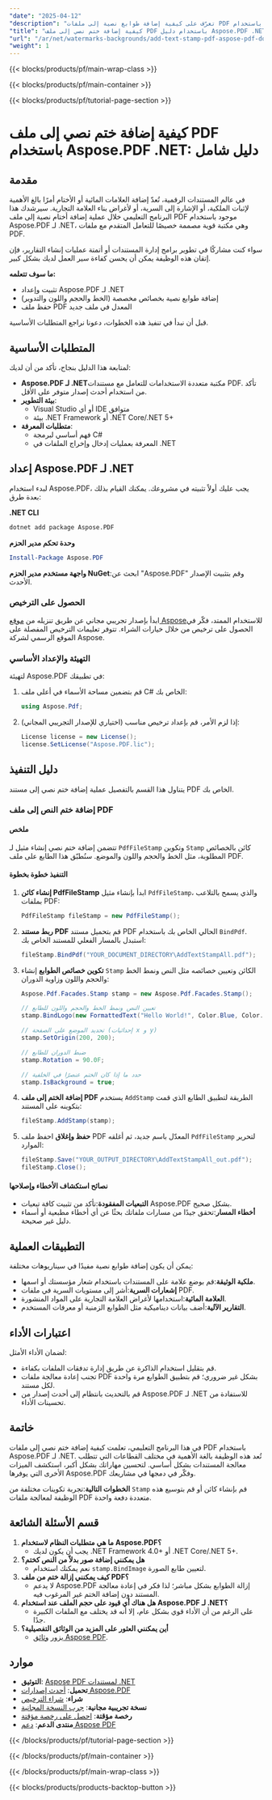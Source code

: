 ```yaml
---
"date": "2025-04-12"
"description": "تعرّف على كيفية إضافة طوابع نصية إلى ملفات PDF باستخدام Aspose.PDF لـ .NET. اتبع هذا الدليل خطوة بخطوة لتحسين سير عمل إدارة مستنداتك."
"title": "كيفية إضافة ختم نصي إلى ملف PDF باستخدام دليل Aspose.PDF .NET الشامل"
"url": "/ar/net/watermarks-backgrounds/add-text-stamp-pdf-aspose-pdf-dotnet/"
"weight": 1
---
```


{{< blocks/products/pf/main-wrap-class >}}

{{< blocks/products/pf/main-container >}}

{{< blocks/products/pf/tutorial-page-section >}}


# كيفية إضافة ختم نصي إلى ملف PDF باستخدام Aspose.PDF .NET: دليل شامل

## مقدمة

في عالم المستندات الرقمية، تُعدّ إضافة العلامات المائية أو الأختام أمرًا بالغ الأهمية لإثبات الملكية، أو الإشارة إلى السرية، أو لأغراض بناء العلامة التجارية. سيرشدك هذا البرنامج التعليمي خلال عملية إضافة أختام نصية إلى ملف PDF موجود باستخدام Aspose.PDF لـ .NET، وهي مكتبة قوية مصممة خصيصًا للتعامل المتقدم مع ملفات PDF.

سواء كنت مشاركًا في تطوير برامج إدارة المستندات أو أتمتة عمليات إنشاء التقارير، فإن إتقان هذه الوظيفة يمكن أن يحسن كفاءة سير العمل لديك بشكل كبير.

**ما سوف تتعلمه:**
- تثبيت وإعداد Aspose.PDF لـ .NET
- إضافة طوابع نصية بخصائص مخصصة (الخط والحجم واللون والتدوير)
- حفظ ملف PDF المعدل في ملف جديد

قبل أن نبدأ في تنفيذ هذه الخطوات، دعونا نراجع المتطلبات الأساسية.

## المتطلبات الأساسية

لمتابعة هذا الدليل بنجاح، تأكد من أن لديك:
- **Aspose.PDF لـ .NET**مكتبة متعددة الاستخدامات للتعامل مع مستندات PDF. تأكد من استخدام أحدث إصدار متوفر على الأقل.
- **بيئة التطوير**:
  - Visual Studio أو أي IDE متوافق
  - بيئة .NET Framework أو .NET Core/.NET 5+
- **متطلبات المعرفة**:
  - فهم أساسي لبرمجة C#
  - المعرفة بعمليات إدخال وإخراج الملفات في .NET

## إعداد Aspose.PDF لـ .NET

لبدء استخدام Aspose.PDF، يجب عليك أولاً تثبيته في مشروعك. يمكنك القيام بذلك بعدة طرق:

**.NET CLI**
```bash
dotnet add package Aspose.PDF
```

**وحدة تحكم مدير الحزم**
```powershell
Install-Package Aspose.PDF
```

**واجهة مستخدم مدير الحزم NuGet**:ابحث عن "Aspose.PDF" وقم بتثبيت الإصدار الأحدث.

### الحصول على الترخيص

ابدأ بإصدار تجريبي مجاني عن طريق تنزيله من [موقع Aspose](https://releases.aspose.com/pdf/net/)للاستخدام الممتد، فكّر في الحصول على ترخيص من خلال خيارات الشراء. تتوفر تعليمات الترخيص المفصلة على الموقع الرسمي لشركة Aspose.

### التهيئة والإعداد الأساسي

لتهيئة Aspose.PDF في تطبيقك:
1. قم بتضمين مساحة الأسماء في أعلى ملف C# الخاص بك:
   ```csharp
   using Aspose.Pdf;
   ```
2. إذا لزم الأمر، قم بإعداد ترخيص مناسب (اختياري للإصدار التجريبي المجاني):
   ```csharp
   License license = new License();
   license.SetLicense("Aspose.PDF.lic");
   ```

## دليل التنفيذ

يتناول هذا القسم بالتفصيل عملية إضافة ختم نصي إلى مستند PDF الخاص بك.

### إضافة ختم النص إلى ملف PDF

#### ملخص

تتضمن إضافة ختم نصي إنشاء مثيل لـ `PdfFileStamp` وتكوين `Stamp` كائن بالخصائص المطلوبة، مثل الخط والحجم واللون والموضع. سنُطبّق هذا الطابع على ملف PDF.

#### التنفيذ خطوة بخطوة
1. **إنشاء كائن PdfFileStamp**
   ابدأ بإنشاء مثيل `PdfFileStamp`، والذي يسمح بالتلاعب بملفات PDF:
   ```csharp
   PdfFileStamp fileStamp = new PdfFileStamp();
   ```
2. **ربط مستند PDF**
   قم بتحميل مستند PDF الحالي الخاص بك باستخدام `BindPdf`. استبدل بالمسار الفعلي للمستند الخاص بك:
   ```csharp
   fileStamp.BindPdf("YOUR_DOCUMENT_DIRECTORY\AddTextStampAll.pdf");
   ```
3. **تكوين خصائص الطوابع**
   إنشاء `Stamp` الكائن وتعيين خصائصه مثل النص ونمط الخط والحجم واللون وزاوية الدوران:
   ```csharp
   Aspose.Pdf.Facades.Stamp stamp = new Aspose.Pdf.Facades.Stamp();
   
   // تعيين النص ونمط الخط والحجم واللون للطابع
   stamp.BindLogo(new FormattedText("Hello World!", Color.Blue, Color.Gray, FontStyle.Helvetica, EncodingType.Winansi, true, 14));
   
   // تحديد الموضع على الصفحة (إحداثيات x و y)
   stamp.SetOrigin(200, 200);
   
   // ضبط الدوران للطابع
   stamp.Rotation = 90.0F;
   
   // حدد ما إذا كان الختم عنصرًا في الخلفية
   stamp.IsBackground = true;
   ```
4. **إضافة الختم إلى ملف PDF**
   يستخدم `AddStamp` الطريقة لتطبيق الطابع الذي قمت بتكوينه على المستند:
   ```csharp
   fileStamp.AddStamp(stamp);
   ```
5. **حفظ وإغلاق**
   احفظ ملف PDF المعدّل باسم جديد، ثم أغلقه `PdfFileStamp` لتحرير الموارد:
   ```csharp
   fileStamp.Save("YOUR_OUTPUT_DIRECTORY\AddTextStampAll_out.pdf");
   fileStamp.Close();
   ```

#### نصائح استكشاف الأخطاء وإصلاحها
- **التبعيات المفقودة**:تأكد من تثبيت كافة تبعيات Aspose.PDF بشكل صحيح.
- **أخطاء المسار**:تحقق جيدًا من مسارات ملفاتك بحثًا عن أي أخطاء مطبعية أو أسماء دليل غير صحيحة.

## التطبيقات العملية

يمكن أن يكون إضافة طوابع نصية مفيدًا في سيناريوهات مختلفة:
- **ملكية الوثيقة**:قم بوضع علامة على المستندات باستخدام شعار مؤسستك أو اسمها.
- **إشعارات السرية**:أشر إلى مستويات السرية في ملفات PDF.
- **العلامة المائية**:استخدامها لأغراض العلامة التجارية على المواد المنشورة.
- **التقارير الآلية**:أضف بيانات ديناميكية مثل الطوابع الزمنية أو معرفات المستخدم.

## اعتبارات الأداء

لضمان الأداء الأمثل:
- قم بتقليل استخدام الذاكرة عن طريق إدارة تدفقات الملفات بكفاءة.
- تجنب إعادة معالجة ملفات PDF بشكل غير ضروري؛ قم بتطبيق الطوابع مرة واحدة لكل مستند.
- قم بالتحديث بانتظام إلى أحدث إصدار من Aspose.PDF لـ .NET للاستفادة من تحسينات الأداء.

## خاتمة

في هذا البرنامج التعليمي، تعلمت كيفية إضافة ختم نصي إلى ملفات PDF باستخدام Aspose.PDF لـ .NET. تُعد هذه الوظيفة بالغة الأهمية في مختلف القطاعات التي تتطلب معالجة المستندات بشكل أساسي. لتحسين مهاراتك بشكل أكبر، استكشف الميزات الأخرى التي يوفرها Aspose.PDF وفكّر في دمجها في مشاريعك.

**الخطوات التالية**:تجربة تكوينات مختلفة من `Stamp` قم بإنشاء كائن أو قم بتوسيع هذه الوظيفة لمعالجة ملفات PDF متعددة دفعة واحدة.

## قسم الأسئلة الشائعة

1. **ما هي متطلبات النظام لاستخدام Aspose.PDF؟**
   - يجب أن يكون لديك .NET Framework 4.0+ أو .NET Core/.NET 5+.
2. **هل يمكنني إضافة صور بدلاً من النص كختم؟**
   - نعم يمكنك استخدام `stamp.BindImage` لتعيين طابع الصورة.
3. **كيف يمكنني إزالة ختم من ملف PDF؟**
   - لا يدعم Aspose.PDF إزالة الطوابع بشكل مباشر؛ لذا فكر في إعادة معالجة المستند دون إضافة الختم غير المرغوب فيه.
4. **هل هناك أي قيود على حجم الملف عند استخدام Aspose.PDF لـ .NET؟**
   - على الرغم من أن الأداء قوي بشكل عام، إلا أنه قد يختلف مع الملفات الكبيرة جدًا.
5. **أين يمكنني العثور على المزيد من الوثائق التفصيلية؟**
   - يزور [وثائق Aspose PDF](https://reference.aspose.com/pdf/net/).

## موارد
- **التوثيق**: [Aspose PDF لمستندات .NET](https://reference.aspose.com/pdf/net/)
- **تحميل**: [أحدث إصدارات Aspose.PDF](https://releases.aspose.com/pdf/net/)
- **شراء**: [شراء الترخيص](https://purchase.aspose.com/buy)
- **نسخة تجريبية مجانية**: [جرب النسخة المجانية](https://releases.aspose.com/pdf/net/)
- **رخصة مؤقتة**: [احصل على رخصة مؤقتة](https://purchase.aspose.com/temporary-license/)
- **منتدى الدعم**: [دعم Aspose PDF](https://forum.aspose.com/c/pdf/10)


{{< /blocks/products/pf/tutorial-page-section >}}

{{< /blocks/products/pf/main-container >}}

{{< /blocks/products/pf/main-wrap-class >}}

{{< blocks/products/products-backtop-button >}}